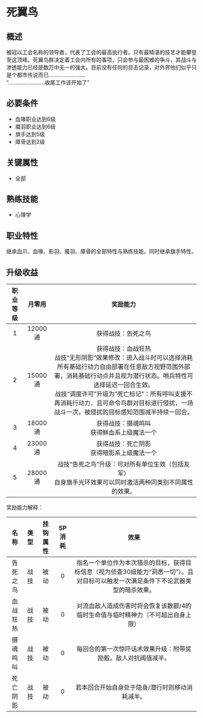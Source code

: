 # 死翼鸟

## 概述

被冠以工会名称的领导者，代表了工会的最高执行者。只有最精湛的技艺才能攀登至这顶峰。死翼鸟群决定着工会内所有的事项，只会参与最困难的争斗，其战斗与渗透能力已经是数万中无一的强大。目前没有任何的目击记录，对外界他们似乎只是个都市传说而已……………………<br>“……………………收尾工作该开始了”

## 必要条件

* 血喙职业达到6级
* 魇羽职业达到6级
* 旗手达到5级
* 瘴骨达到2级

## 关键属性

* 全部

## 熟练技能

* 心理学
  
## 职业特性

继承血爪、血喙、影羽、魇羽、瘴骨的全部特性与熟练技能。同时继承旗手特性。

## 升级收益

职业等级|月零用|奖励能力
:--:|:--:|:--:
1|12000通|获得战技：告死之鸟
2|15000通|获得战技：血战狂热<br>战技“无形阴影”效果修改：进入战斗时可以选择消耗所有基础行动力自由部署在任意敌方视野范围外部署，消耗基础行动点并且视为潜行状态。哨兵特性可选择延迟一回合生效。<br>战技“调度许可”升级为“死亡标记”：所有呼叫支援不再消耗行动力，且可命令鸟群对目标进行侵扰，一场战斗一次。被侵扰的目标感知范围减半持续一回合。
3|18000通|获得战技：摄魂鸣叫<br>获得鲜血系上级魔法一个
4|23000通|获得战技：死亡阴影<br>获得暗影系上级魔法一个
5|28000通|战技“告死之鸟”升级：可对所有单位生效（包括友军）<br>自身旗手光环效果可以同时激活两种同类别不同属性的效果。

奖励能力解释：

名称|类型|挂钩属性|SP消耗|效果
:--:|:--:|:--:|:--:|:--:
告死之鸟|战技|被动|0|指名一个单位作为本次猎杀的目标，获得目标信息（视为侦查30级能力“洞悉一切”）。且对目标可以触发一次满足条件下不论武器类型的暗杀效果。
血战狂热|战技|被动|0|对流血敌人造成伤害时将会恢复该数额/4的临时生命值与临时精神力（不可超出自身上限）
摄魂鸣叫|战技|被动|0|每回合的第一次惊吓话术效果升级：附带奖励骰。敌人对抗阈值减半。
死亡阴影|战技|被动|0|若本回合开始自身处于隐身/潜行时则移动消耗减半。
